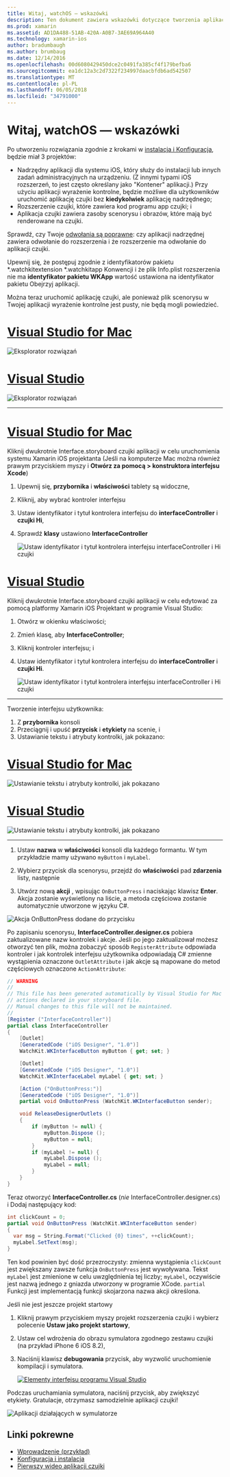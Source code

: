 ```yaml
---
title: Witaj, watchOS — wskazówki
description: Ten dokument zawiera wskazówki dotyczące tworzenia aplikacji proste watchOS za pomocą platformy Xamarin. Przedstawiono sposób pracy w Visual Studio i Visual Studio dla komputerów Mac, Praca z scenorys i reagowania na zdarzenia w kodzie.
ms.prod: xamarin
ms.assetid: AD1DA488-51AB-420A-A0B7-3AE69A964A40
ms.technology: xamarin-ios
author: bradumbaugh
ms.author: brumbaug
ms.date: 12/14/2016
ms.openlocfilehash: 00d6080429450dce2c0491fa385cf4f179befba6
ms.sourcegitcommit: ea1dc12a3c2d7322f234997daacbfdb6ad542507
ms.translationtype: MT
ms.contentlocale: pl-PL
ms.lasthandoff: 06/05/2018
ms.locfileid: "34791000"
---
```

# <a name="hello-watchos--walkthrough"></a>Witaj, watchOS — wskazówki

Po utworzeniu rozwiązania zgodnie z krokami w [instalacja i Konfiguracja](~/ios/watchos/get-started/installation.md), będzie miał 3 projektów:

- Nadrzędny aplikacji dla systemu iOS, który służy do instalacji lub innych zadań administracyjnych na urządzeniu. (Z innymi typami iOS rozszerzeń, to jest często określany jako "Kontener" aplikacji.) Przy użyciu aplikacji wyrażenie kontrolne, będzie możliwe dla użytkowników uruchomić aplikację czujki bez **kiedykolwiek** aplikację nadrzędnego;
- Rozszerzenie czujki, które zawiera kod programu app czujki; i
- Aplikacja czujki zawiera zasoby scenorysu i obrazów, które mają być renderowane na czujki.

Sprawdź, czy Twoje [odwołania są poprawne](~/ios/watchos/get-started/project-references.md): czy aplikacji nadrzędnej zawiera odwołanie do rozszerzenia i że rozszerzenie ma odwołanie do aplikacji czujki.

Upewnij się, że postępuj zgodnie z identyfikatorów pakietu \*.watchkitextension \*.watchkitapp Konwencji i że plik Info.plist rozszerzenia nie ma **identyfikator pakietu WKApp** wartość ustawiona na identyfikator pakietu Obejrzyj aplikacji.

Można teraz uruchomić aplikację czujki, ale ponieważ plik scenorysu w Twojej aplikacji wyrażenie kontrolne jest pusty, nie będą mogli powiedzieć.

# <a name="visual-studio-for-mactabvsmac"></a>[Visual Studio for Mac](#tab/vsmac)

![](hello-watch-images/projectstructure.png "Eksplorator rozwiązań")

# <a name="visual-studiotabvswin"></a>[Visual Studio](#tab/vswin)

![](hello-watch-images/vs-projectstructure.png "Eksplorator rozwiązań")

-----

# <a name="visual-studio-for-mactabvsmac"></a>[Visual Studio for Mac](#tab/vsmac)
    
Kliknij dwukrotnie Interface.storyboard czujki aplikacji w celu uruchomienia systemu Xamarin iOS projektanta (Jeśli na komputerze Mac można również prawym przyciskiem myszy i **Otwórz za pomocą > konstruktora interfejsu Xcode**)


1.  Upewnij się, **przybornika** i **właściwości** tablety są widoczne,
1.  Kliknij, aby wybrać kontroler interfejsu
1.  Ustaw identyfikator i tytuł kontrolera interfejsu do **interfaceController** i **czujki Hi**,
1.  Sprawdź **klasy** ustawiono **InterfaceController**

    ![](hello-watch-images/interfacecontrollerattributes.png "Ustaw identyfikator i tytuł kontrolera interfejsu interfaceController i Hi czujki")

# <a name="visual-studiotabvswin"></a>[Visual Studio](#tab/vswin)

Kliknij dwukrotnie Interface.storyboard czujki aplikacji w celu edytować za pomocą platformy Xamarin iOS Projektant w programie Visual Studio:

1.  Otwórz w okienku właściwości;
1.  Zmień klasę, aby **InterfaceController**;
1.  Kliknij kontroler interfejsu; i
1.  Ustaw identyfikator i tytuł kontrolera interfejsu do **interfaceController** i **czujki Hi**.

    ![](hello-watch-images/vs-interfacecontrollerattributes.png "Ustaw identyfikator i tytuł kontrolera interfejsu interfaceController i Hi czujki")

-----


Tworzenie interfejsu użytkownika:

1. Z **przybornika** konsoli
1. Przeciągnij i upuść **przycisk** i **etykiety** na scenie, i
1. Ustawianie tekstu i atrybuty kontrolki, jak pokazano:

# <a name="visual-studio-for-mactabvsmac"></a>[Visual Studio for Mac](#tab/vsmac)

![](hello-watch-images/draganddrop.png "Ustawianie tekstu i atrybuty kontrolki, jak pokazano")

# <a name="visual-studiotabvswin"></a>[Visual Studio](#tab/vswin)

![](hello-watch-images/vs-draganddrop.png "Ustawianie tekstu i atrybuty kontrolki, jak pokazano")

-----

1. Ustaw **nazwa** w **właściwości** konsoli dla każdego formantu. W tym przykładzie mamy używano `myButton` i `myLabel`.

1. Wybierz przycisk dla scenorysu, przejdź do **właściwości** pad **zdarzenia** listy, następnie

1. Utwórz nową **akcji** , wpisując `OnButtonPress` i naciskając klawisz **Enter**.
  Akcja zostanie wyświetlony na liście, a metoda częściowa zostanie automatycznie utworzone w języku C#.

![](hello-watch-images/buttonaction.png "Akcja OnButtonPress dodane do przycisku")

Po zapisaniu scenorysu, **InterfaceController.designer.cs** pobiera zaktualizowane nazw kontrolek i akcje. Jeśli po jego zaktualizował możesz otworzyć ten plik, można zobaczyć sposób `RegisterAttribute` odpowiada kontroler i jak kontrolek interfejsu użytkownika odpowiadają C# zmienne wystąpienia oznaczone `OutletAttribute` i jak akcje są mapowane do metod częściowych oznaczone `ActionAttribute`:

```csharp
// WARNING
//
// This file has been generated automatically by Visual Studio for Mac from the outlets and
// actions declared in your storyboard file.
// Manual changes to this file will not be maintained.
//
[Register ("InterfaceController")]
partial class InterfaceController
{
    [Outlet]
    [GeneratedCode ("iOS Designer", "1.0")]
    WatchKit.WKInterfaceButton myButton { get; set; }

    [Outlet]
    [GeneratedCode ("iOS Designer", "1.0")]
    WatchKit.WKInterfaceLabel myLabel { get; set; }

    [Action ("OnButtonPress:")]
    [GeneratedCode ("iOS Designer", "1.0")]
    partial void OnButtonPress (WatchKit.WKInterfaceButton sender);

    void ReleaseDesignerOutlets ()
    {
        if (myButton != null) {
            myButton.Dispose ();
            myButton = null;
        }
        if (myLabel != null) {
            myLabel.Dispose ();
            myLabel = null;
        }
    }
}
```

Teraz otworzyć **InterfaceController.cs** (*nie* InterfaceController.designer.cs) i Dodaj następujący kod:

```csharp
int clickCount = 0;
partial void OnButtonPress (WatchKit.WKInterfaceButton sender)
{
  var msg = String.Format("Clicked {0} times", ++clickCount);
  myLabel.SetText(msg);
}
```

Ten kod powinien być dość przezroczysty: zmienna wystąpienia `clickCount` jest zwiększany zawsze funkcja `OnButtonPress` jest wywoływana. Tekst `myLabel` jest zmienione w celu uwzględnienia tej liczby; `myLabel`, oczywiście jest nazwą jednego z gniazda utworzony w programie XCode. `partial` Funkcji jest implementacją funkcji skojarzona nazwa akcji określona.

Jeśli nie jest jeszcze projekt startowy

1. Kliknij prawym przyciskiem myszy projekt rozszerzenia czujki i wybierz polecenie **Ustaw jako projekt startowy**,

1. Ustaw cel wdrożenia do obrazu symulatora zgodnego zestawu czujki (na przykład iPhone 6 iOS 8.2),

1. Naciśnij klawisz **debugowania** przycisk, aby wyzwolić uruchomienie kompilacji i symulatora.

    [![](hello-watch-images/readytodebug-sml.png "Elementy interfejsu programu Visual Studio")](hello-watch-images/readytodebug.png#lightbox)

Podczas uruchamiania symulatora, naciśnij przycisk, aby zwiększyć etykiety.
Gratulacje, otrzymasz samodzielnie aplikacji czujki!

![](hello-watch-images/running.png "Aplikacji działających w symulatorze")


## <a name="related-links"></a>Linki pokrewne

- [Wprowadzenie (przykład)](https://developer.xamarin.com/samples/monotouch/WatchKit/GettingStarted/)
- [Konfiguracja i instalacja](~/ios/watchos/get-started/installation.md)
- [Pierwszy wideo aplikacji czujki](http://blog.xamarin.com/your-first-watch-kit-app/)
